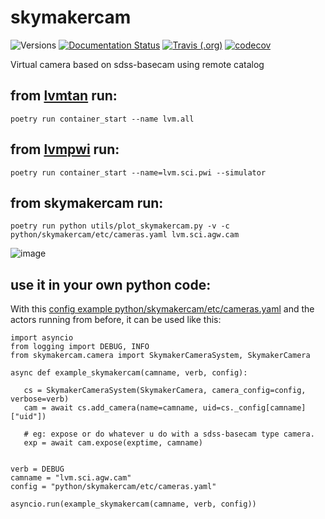 # skymakercam

![Versions](https://img.shields.io/badge/python->3.7-blue)
[![Documentation Status](https://readthedocs.org/projects/sdss-skymakercam/badge/?version=latest)](https://sdss-skymakercam.readthedocs.io/en/latest/?badge=latest)
[![Travis (.org)](https://img.shields.io/travis/sdss/skymakercam)](https://travis-ci.org/sdss/skymakercam)
[![codecov](https://codecov.io/gh/sdss/skymakercam/branch/main/graph/badge.svg)](https://codecov.io/gh/sdss/skymakercam)

Virtual camera based on sdss-basecam using remote catalog

## from [lvmtan](https://github.com/sdss/lvmtan) run:

    poetry run container_start --name lvm.all

## from [lvmpwi](https://github.com/sdss/lvmpwi) run:

    poetry run container_start --name=lvm.sci.pwi --simulator

## from skymakercam run:
    poetry run python utils/plot_skymakercam.py -v -c python/skymakercam/etc/cameras.yaml lvm.sci.agw.cam

![image](https://github.com/sdss/skymakercam/raw/master/docs/skymaker_plot.png)

## use it in your own python code:
With this [config example python/skymakercam/etc/cameras.yaml](https://github.com/sdss/skymakercam/blob/master/python/skymakercam/etc/cameras.yaml) and the actors running from before, it can be used like this:

    import asyncio
    from logging import DEBUG, INFO
    from skymakercam.camera import SkymakerCameraSystem, SkymakerCamera

    async def example_skymakercam(camname, verb, config):
   
       cs = SkymakerCameraSystem(SkymakerCamera, camera_config=config, verbose=verb)
       cam = await cs.add_camera(name=camname, uid=cs._config[camname]["uid"])

       # eg: expose or do whatever u do with a sdss-basecam type camera.
       exp = await cam.expose(exptime, camname)
       
   
    verb = DEBUG
    camname = "lvm.sci.agw.cam"
    config = "python/skymakercam/etc/cameras.yaml"

    asyncio.run(example_skymakercam(camname, verb, config))
    
